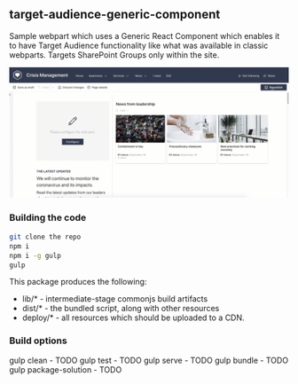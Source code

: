 ## target-audience-generic-component

Sample webpart which uses a Generic React Component which enables it to have Target Audience functionality like what was available in classic webparts.
Targets SharePoint Groups only within the site.

![audience.gif](./assets/audience.gif)



### Building the code

```bash
git clone the repo
npm i
npm i -g gulp
gulp
```

This package produces the following:

* lib/* - intermediate-stage commonjs build artifacts
* dist/* - the bundled script, along with other resources
* deploy/* - all resources which should be uploaded to a CDN.

### Build options

gulp clean - TODO
gulp test - TODO
gulp serve - TODO
gulp bundle - TODO
gulp package-solution - TODO
